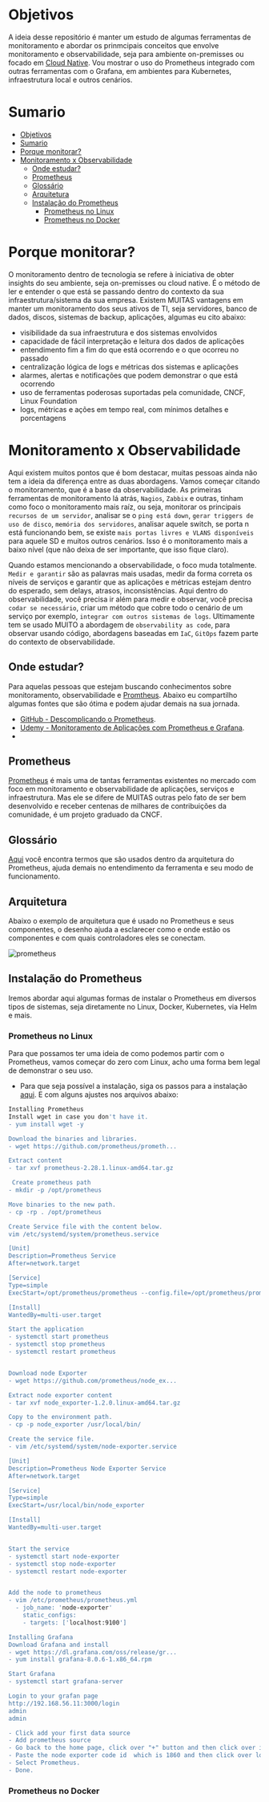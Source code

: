 # Objetivos
A ideia desse repositório é manter um estudo de algumas ferramentas de monitoramento e abordar os prinmcipais conceitos que envolve monitoramento e observabilidade, seja para ambiente on-premisses ou focado em [Cloud Native](https://www.cncf.io/). Vou mostrar o uso do Prometheus integrado com outras ferramentas com o Grafana, em ambientes para Kubernetes, infraestrutura local e outros cenários.

# Sumario
- [Objetivos](#objetivos)
- [Sumario](#sumario)
- [Porque monitorar?](#porque-monitorar)
- [Monitoramento x Observabilidade](#monitoramento-x-observabilidade)
  - [Onde estudar?](#onde-estudar)
  - [Prometheus](#prometheus)
  - [Glossário](#glossário)
  - [Arquitetura](#arquitetura)
  - [Instalação do Prometheus](#instalação-do-prometheus)
    - [Prometheus no Linux](#prometheus-no-linux)
    - [Prometheus no Docker](#prometheus-no-docker)

# Porque monitorar?
O monitoramento dentro de tecnologia se refere à iniciativa de obter insights do seu ambiente, seja on-premisses ou cloud native. É o método de ler e entender o que está se passando dentro do contexto da sua infraestrutura/sistema da sua empresa. Existem MUITAS vantagens em manter um monitoramento dos seus ativos de TI, seja servidores, banco de dados, discos, sistemas de backup, aplicações, algumas eu cito abaixo:

- visibilidade da sua infraestrutura e dos sistemas envolvidos
- capacidade de fácil interpretação e leitura dos dados de aplicações
- entendimento fim a fim do que está ocorrendo e o que ocorreu no passado
- centralização lógica de logs e métricas dos sistemas e aplicações
- alarmes, alertas e notificações que podem demonstrar o que está ocorrendo
- uso de ferramentas poderosas suportadas pela comunidade, CNCF, Linux Foundation
- logs, métricas e ações em tempo real, com mínimos detalhes e porcentagens

# Monitoramento x Observabilidade
Aqui existem muitos pontos que é bom destacar, muitas pessoas ainda não tem a ideia da diferença entre as duas abordagens. Vamos começar citando o monitoramento, que é a base da observabilidade. As primeiras ferramentas de monitoramento lá atrás, `Nagios`, `Zabbix` e outras, tinham como foco o monitoramento mais raíz, ou seja, monitorar os principais `recursos de um servidor`, analisar se o `ping está down`, `gerar triggers de uso de disco`, `memória dos servidores`, analisar aquele switch, se  porta n está funcionando bem, se existe `mais portas livres e VLANS disponíveis` para aquele SD e muitos outros cenários. Isso é o monitoramento mais a baixo nível (que não deixa de ser importante, que isso fique claro).

Quando estamos mencionando a observabilidade, o foco muda totalmente. `Medir e garantir` são as palavras mais usadas, medir da forma correta os níveis de serviços e garantir que as aplicações e métricas estejam dentro do esperado, sem delays, atrasos, inconsistências. Aqui dentro do observabilidade, você precisa ir além para medir e observar, você precisa `codar se necessário`, criar um método que cobre todo o cenário de um serviço por exemplo, `integrar com outros sistemas de logs`. Ultimamente tem se usado MUITO a abordagem de `observability as code`, para observar usando código, abordagens baseadas em `IaC`, `GitOps` fazem parte do contexto de observabilidade.

## Onde estudar?
Para aquelas pessoas que estejam buscando conhecimentos sobre monitoramento, observabilidade e [Promtheus](https://prometheus.io/). Abaixo eu compartilho algumas fontes que são ótima e podem ajudar demais na sua jornada.

- [GitHub - Descomplicando o Prometheus](https://github.com/badtuxx/DescomplicandoPrometheus).
- [Udemy - Monitoramento de Aplicações com Prometheus e Grafana](https://www.udemy.com/course/monitorando-aplicacoes-com-prometheus-e-grafana/).
- 

## Prometheus
[Prometheus](https://prometheus.io/) é mais uma de tantas ferramentas existentes no mercado com foco em monitoramento e observabilidade de aplicações, serviços e infraestrutura. Mas ele se difere de MUITAS outras pelo fato de ser bem desenvolvido e receber centenas de milhares de contribuições da comunidade, é um projeto graduado da CNCF.

## Glossário
[Aqui](https://prometheus.io/docs/introduction/glossary/) você encontra termos que são usados dentro da arquitetura do Prometheus, ajuda demais no entendimento da ferramenta e seu modo de funcionamento.

## Arquitetura
Abaixo o exemplo de arquitetura que é usado no Prometheus e seus componentes, o desenho ajuda a esclarecer como e onde estão os componentes e com quais controladores eles se conectam.

![prometheus](images/prometheus1.png)

## Instalação do Prometheus 
Iremos abordar aqui algumas formas de instalar o Prometheus em diversos tipos de sistemas, seja diretamente no Linux, Docker, Kubernetes, via Helm e mais.

### Prometheus no Linux
Para que possamos ter uma ideia de como podemos partir com o Prometheus, vamos começar do zero com Linux, acho uma forma bem legal de demonstrar o seu uso.

- Para que seja possível a instalação, siga os passos para a instalação [aqui](https://prometheus.io/download/). E com alguns ajustes nos arquivos abaixo:

```bash
Installing Prometheus
Install wget in case you don't have it.
- yum install wget -y

Download the binaries and libraries.
- wget https://github.com/prometheus/prometh...

Extract content
- tar xvf prometheus-2.28.1.linux-amd64.tar.gz

 Create prometheus path
- mkdir -p /opt/prometheus

Move binaries to the new path.
- cp -rp . /opt/prometheus

Create Service file with the content below.
vim /etc/systemd/system/prometheus.service

[Unit]
Description=Prometheus Service
After=network.target

[Service]
Type=simple
ExecStart=/opt/prometheus/prometheus --config.file=/opt/prometheus/prometheus.yml

[Install]
WantedBy=multi-user.target

Start the application
- systemctl start prometheus
- systemctl stop prometheus 
- systemctl restart prometheus


Download node Exporter
- wget https://github.com/prometheus/node_ex...

Extract node exporter content
- tar xvf node_exporter-1.2.0.linux-amd64.tar.gz

Copy to the environment path.
- cp -p node_exporter /usr/local/bin/

Create the service file.
- vim /etc/systemd/system/node-exporter.service

[Unit]
Description=Prometheus Node Exporter Service
After=network.target

[Service]
Type=simple
ExecStart=/usr/local/bin/node_exporter

[Install]
WantedBy=multi-user.target


Start the service
- systemctl start node-exporter
- systemctl stop node-exporter 
- systemctl restart node-exporter


Add the node to prometheus
- vim /etc/prometheus/prometheus.yml
  - job_name: 'node-exporter'
    static_configs:
    - targets: ['localhost:9100']

Installing Grafana
Download Grafana and install
- wget https://dl.grafana.com/oss/release/gr...
- yum install grafana-8.0.6-1.x86_64.rpm

Start Grafana
- systemctl start grafana-server

Login to your grafan page
http://192.168.56.11:3000/login
admin
admin

- Click add your first data source
- Add prometheus source
- Go back to the home page, click over "+" button and then click over import.
- Paste the node exporter code id  which is 1860 and then click over load button.
- Select Prometheus.
- Done.
```

### Prometheus no Docker





